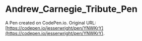 # Andrew_Carnegie_Tribute_Pen

A Pen created on CodePen.io. Original URL: [https://codepen.io/jesserwright/pen/YNWKrY](https://codepen.io/jesserwright/pen/YNWKrY).

